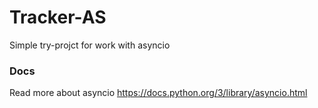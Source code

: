 # Tracker-AS
Simple try-projct for work with asyncio

### Docs
Read more about asyncio https://docs.python.org/3/library/asyncio.html
